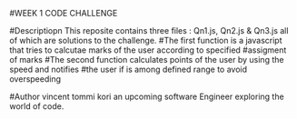 #WEEK 1 CODE CHALLENGE

#Descriptiopn This reposite contains three files : Qn1.js, Qn2.js & Qn3.js all of which are solutions to the challenge.
#The first function is a javascript  that tries to calcutae marks of the user  according to specified 
#assigment of marks
#The second function calculates  points of the user by using the speed and notifies 
#the user if is among defined range to avoid overspeeding







#Author vincent tommi kori an upcoming software Engineer exploring the world of code.